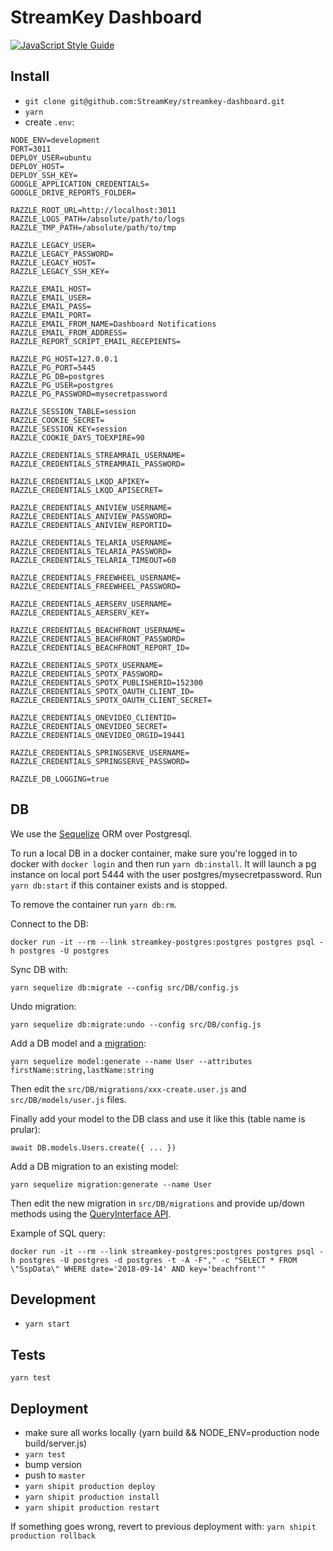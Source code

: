 # StreamKey Dashboard

[![JavaScript Style Guide](https://img.shields.io/badge/code_style-standard-brightgreen.svg)](https://standardjs.com)

## Install
* `git clone git@github.com:StreamKey/streamkey-dashboard.git`
* `yarn`
* create `.env`:
```
NODE_ENV=development
PORT=3011
DEPLOY_USER=ubuntu
DEPLOY_HOST=
DEPLOY_SSH_KEY=
GOOGLE_APPLICATION_CREDENTIALS=
GOOGLE_DRIVE_REPORTS_FOLDER=

RAZZLE_ROOT_URL=http://localhost:3011
RAZZLE_LOGS_PATH=/absolute/path/to/logs
RAZZLE_TMP_PATH=/absolute/path/to/tmp

RAZZLE_LEGACY_USER=
RAZZLE_LEGACY_PASSWORD=
RAZZLE_LEGACY_HOST=
RAZZLE_LEGACY_SSH_KEY=

RAZZLE_EMAIL_HOST=
RAZZLE_EMAIL_USER=
RAZZLE_EMAIL_PASS=
RAZZLE_EMAIL_PORT=
RAZZLE_EMAIL_FROM_NAME=Dashboard Notifications
RAZZLE_EMAIL_FROM_ADDRESS=
RAZZLE_REPORT_SCRIPT_EMAIL_RECEPIENTS=

RAZZLE_PG_HOST=127.0.0.1
RAZZLE_PG_PORT=5445
RAZZLE_PG_DB=postgres
RAZZLE_PG_USER=postgres
RAZZLE_PG_PASSWORD=mysecretpassword

RAZZLE_SESSION_TABLE=session
RAZZLE_COOKIE_SECRET=
RAZZLE_SESSION_KEY=session
RAZZLE_COOKIE_DAYS_TOEXPIRE=90

RAZZLE_CREDENTIALS_STREAMRAIL_USERNAME=
RAZZLE_CREDENTIALS_STREAMRAIL_PASSWORD=

RAZZLE_CREDENTIALS_LKQD_APIKEY=
RAZZLE_CREDENTIALS_LKQD_APISECRET=

RAZZLE_CREDENTIALS_ANIVIEW_USERNAME=
RAZZLE_CREDENTIALS_ANIVIEW_PASSWORD=
RAZZLE_CREDENTIALS_ANIVIEW_REPORTID=

RAZZLE_CREDENTIALS_TELARIA_USERNAME=
RAZZLE_CREDENTIALS_TELARIA_PASSWORD=
RAZZLE_CREDENTIALS_TELARIA_TIMEOUT=60

RAZZLE_CREDENTIALS_FREEWHEEL_USERNAME=
RAZZLE_CREDENTIALS_FREEWHEEL_PASSWORD=

RAZZLE_CREDENTIALS_AERSERV_USERNAME=
RAZZLE_CREDENTIALS_AERSERV_KEY=

RAZZLE_CREDENTIALS_BEACHFRONT_USERNAME=
RAZZLE_CREDENTIALS_BEACHFRONT_PASSWORD=
RAZZLE_CREDENTIALS_BEACHFRONT_REPORT_ID=

RAZZLE_CREDENTIALS_SPOTX_USERNAME=
RAZZLE_CREDENTIALS_SPOTX_PASSWORD=
RAZZLE_CREDENTIALS_SPOTX_PUBLISHERID=152300
RAZZLE_CREDENTIALS_SPOTX_OAUTH_CLIENT_ID=
RAZZLE_CREDENTIALS_SPOTX_OAUTH_CLIENT_SECRET=

RAZZLE_CREDENTIALS_ONEVIDEO_CLIENTID=
RAZZLE_CREDENTIALS_ONEVIDEO_SECRET=
RAZZLE_CREDENTIALS_ONEVIDEO_ORGID=19441

RAZZLE_CREDENTIALS_SPRINGSERVE_USERNAME=
RAZZLE_CREDENTIALS_SPRINGSERVE_PASSWORD=

RAZZLE_DB_LOGGING=true
```

## DB
We use the [Sequelize](http://docs.sequelizejs.com/) ORM over Postgresql.

To run a local DB in a docker container, make sure you're logged in to docker with `docker login` and then run `yarn db:install`. It will launch a pg instance on local port 5444 with the user postgres/mysecretpassword.
Run `yarn db:start` if this container exists and is stopped.

To remove the container run `yarn db:rm`.

Connect to the DB:
```
docker run -it --rm --link streamkey-postgres:postgres postgres psql -h postgres -U postgres
```

Sync DB with:
```
yarn sequelize db:migrate --config src/DB/config.js
```
Undo migration:
```
yarn sequelize db:migrate:undo --config src/DB/config.js
```
Add a DB model and a [migration](http://docs.sequelizejs.com/manual/tutorial/migrations.html):
```
yarn sequelize model:generate --name User --attributes firstName:string,lastName:string
```
Then edit the `src/DB/migrations/xxx-create.user.js` and `src/DB/models/user.js` files.

Finally add your model to the DB class and use it like this (table name is prular):
```
await DB.models.Users.create({ ... })
```

Add a DB migration to an existing model:
```
yarn sequelize migration:generate --name User
```
Then edit the new migration in `src/DB/migrations` and provide up/down methods using the [QueryInterface API](http://docs.sequelizejs.com/class/lib/query-interface.js~QueryInterface.html).

Example of SQL query:
```
docker run -it --rm --link streamkey-postgres:postgres postgres psql -h postgres -U postgres -d postgres -t -A -F"," -c "SELECT * FROM \"SspData\" WHERE date='2018-09-14' AND key='beachfront'"
```

## Development
* `yarn start`

## Tests
`yarn test`

## Deployment
* make sure all works locally (yarn build && NODE_ENV=production node build/server.js)
* `yarn test`
* bump version
* push to `master`
* `yarn shipit production deploy`
* `yarn shipit production install`
* `yarn shipit production restart`

If something goes wrong, revert to previous deployment with:
`yarn shipit production rollback`
